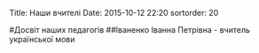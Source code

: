 Title: Наши вчителі
Date: 2015-10-12 22:20
sortorder: 20

#Досвіт наших педагогів
##Іваненко Іванна Петрівна - вчитель української мови 

